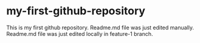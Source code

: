 # my-first-github-repository
This is my first github repository.
Readme.md file was just edited manually.
Readme.md file was just edited locally in feature-1 branch.
